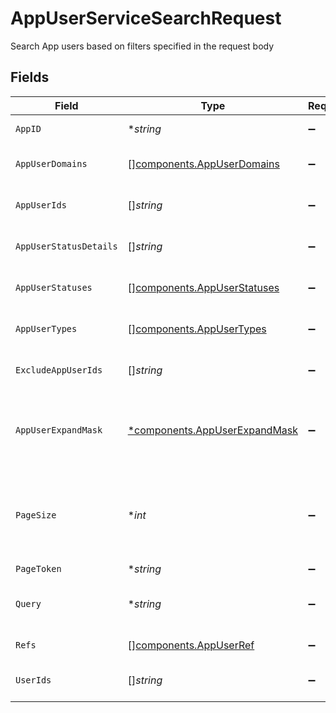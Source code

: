# AppUserServiceSearchRequest

Search App users based on filters specified in the request body


## Fields

| Field                                                                                                                             | Type                                                                                                                              | Required                                                                                                                          | Description                                                                                                                       |
| --------------------------------------------------------------------------------------------------------------------------------- | --------------------------------------------------------------------------------------------------------------------------------- | --------------------------------------------------------------------------------------------------------------------------------- | --------------------------------------------------------------------------------------------------------------------------------- |
| `AppID`                                                                                                                           | **string*                                                                                                                         | :heavy_minus_sign:                                                                                                                | The app ID to restrict the search to.                                                                                             |
| `AppUserDomains`                                                                                                                  | [][components.AppUserDomains](../../models/components/appuserdomains.md)                                                          | :heavy_minus_sign:                                                                                                                | A list of account domains to restrict the search to.                                                                              |
| `AppUserIds`                                                                                                                      | []*string*                                                                                                                        | :heavy_minus_sign:                                                                                                                | A list of app user IDs to restrict the search to.                                                                                 |
| `AppUserStatusDetails`                                                                                                            | []*string*                                                                                                                        | :heavy_minus_sign:                                                                                                                | A list of app user status details to restrict the search to.                                                                      |
| `AppUserStatuses`                                                                                                                 | [][components.AppUserStatuses](../../models/components/appuserstatuses.md)                                                        | :heavy_minus_sign:                                                                                                                | A list of app user statuses to restrict the search to.                                                                            |
| `AppUserTypes`                                                                                                                    | [][components.AppUserTypes](../../models/components/appusertypes.md)                                                              | :heavy_minus_sign:                                                                                                                | A list of app user types to restrict the search to.                                                                               |
| `ExcludeAppUserIds`                                                                                                               | []*string*                                                                                                                        | :heavy_minus_sign:                                                                                                                | A list of app user IDs to remove from the results.                                                                                |
| `AppUserExpandMask`                                                                                                               | [*components.AppUserExpandMask](../../models/components/appuserexpandmask.md)                                                     | :heavy_minus_sign:                                                                                                                | The AppUserExpandMask message contains a list of paths to expand in the response.                                                 |
| `PageSize`                                                                                                                        | **int*                                                                                                                            | :heavy_minus_sign:                                                                                                                | The pageSize where 0 <= pageSize <= 100. Values < 10 will be set to 10. A value of 0 returns the default page size (currently 25) |
| `PageToken`                                                                                                                       | **string*                                                                                                                         | :heavy_minus_sign:                                                                                                                | The pageToken field.                                                                                                              |
| `Query`                                                                                                                           | **string*                                                                                                                         | :heavy_minus_sign:                                                                                                                | Query the apps with a fuzzy search on display name and description.                                                               |
| `Refs`                                                                                                                            | [][components.AppUserRef](../../models/components/appuserref.md)                                                                  | :heavy_minus_sign:                                                                                                                | A list of app users to limit the search to.                                                                                       |
| `UserIds`                                                                                                                         | []*string*                                                                                                                        | :heavy_minus_sign:                                                                                                                | A list of user IDs to restrict the search by.                                                                                     |